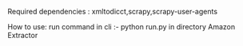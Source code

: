 Required dependencies : 
xmltodicct,scrapy,scrapy-user-agents

How to use:
run command in cli :- python run.py in directory Amazon Extractor